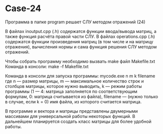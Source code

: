 # Case-24
Программа в папке program решает СЛУ методом отражений (24)

В файлах inoutput.cpp (.h) содержатся функции ввода/вывода матриц, а также функция расчёта правой части СЛУ.
В файлах operations.cpp (.h) содержатся функции произведения матриц (в том числе и на матрицу отражения), вычисления нормы и сама функция решения СЛУ методом отражений.

Чтобы собрать программу необходимо вызвать make файл Makefile.txt
Команда в консоли: make -f Makefile.txt 

Команда в консоли для запуска программы: mycode.exe n m k filename
где n — размер матрицы, m — максимальное количество строк и столбцов матрицы, которое нужно выводить, k — режим работы программы (1 — 4: матрица заполняется по соответствующим формулам, 0: матрица считывается из файла), filename — (нужно только в случае, если k = 0) имя файла, из которого считается матрица.

В программе и вектора и матрицы представлены двумерными массивами для универсальной работы некоторых функций. В дальнейшем планируется создать класс матрицы для более удобной работы.
